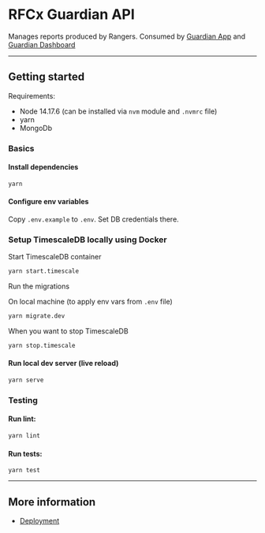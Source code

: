 # RFCx Guardian API

Manages reports produced by Rangers. Consumed by [Guardian App](https://github.com/rfcx/guardian-app-android) and [Guardian Dashboard](https://github.com/rfcx/guardian-dashboard)

---

## Getting started

Requirements:
- Node 14.17.6 (can be installed via `nvm` module and `.nvmrc` file)
- yarn
- MongoDb

### Basics

#### Install dependencies

```sh
yarn
```

#### Configure env variables

Copy `.env.example` to `.env`. Set DB credentials there.

### Setup TimescaleDB locally using Docker

Start TimescaleDB container

```sh
yarn start.timescale
```

Run the migrations

On local machine (to apply env vars from `.env` file)
```sh
yarn migrate.dev
```

When you want to stop TimescaleDB
```sh
yarn stop.timescale
```

#### Run local dev server (live reload)

```sh
yarn serve
```

### Testing

#### Run lint:
```sh
yarn lint
```

#### Run tests:
```
yarn test
```

---

## More information

- [Deployment](./build/README.md)

